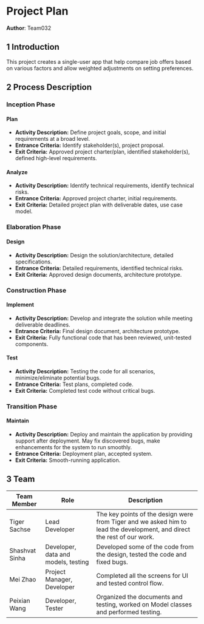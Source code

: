 # Project Plan

**Author**: Team032

## 1 Introduction

This project creates a single-user app that help compare job offers based on various factors and allow weighted adjustments on setting preferences.
## 2 Process Description
### Inception Phase

#### Plan
- **Activity Description:** Define project goals, scope, and initial requirements at a broad level.
- **Entrance Criteria:** Identify stakeholder(s), project proposal.
- **Exit Criteria:** Approved project charter/plan, identified stakeholder(s), defined high-level requirements.

#### Analyze
- **Activity Description:** Identify technical requirements, identify technical risks.
- **Entrance Criteria:** Approved project charter, initial requirements.
- **Exit Criteria:** Detailed project plan with deliverable dates, use case model.

### Elaboration Phase

#### Design
- **Activity Description:** Design the solution/architecture, detailed specifications.
- **Entrance Criteria:** Detailed requirements, identified technical risks.
- **Exit Criteria:** Approved design documents, architecture prototype.

### Construction Phase

#### Implement
- **Activity Description:** Develop and integrate the solution while meeting deliverable deadlines.
- **Entrance Criteria:** Final design document, architecture prototype.
- **Exit Criteria:** Fully functional code that has been reviewed, unit-tested components.

#### Test
- **Activity Description:** Testing the code for all scenarios, minimize/eliminate potential bugs.
- **Entrance Criteria:** Test plans, completed code.
- **Exit Criteria:** Completed test code without critical bugs.

### Transition Phase

#### Maintain
- **Activity Description:** Deploy and maintain the application by providing support after deployment. May fix discovered bugs, make enhancements for the system to run smoothly.
- **Entrance Criteria:** Deployment plan, accepted system.
- **Exit Criteria:** Smooth-running application.

## 3 Team

| **Team Member** | **Role**                            | **Description**                                                                                                         |
|-----------------|-------------------------------------|-------------------------------------------------------------------------------------------------------------------------|
| Tiger Sachse    | Lead Developer                      | The key points of the design were from Tiger and we asked him to lead the development, and direct the rest of our work. |
| Shashvat Sinha  | Developer, data and models, testing | Developed some of the code from the design, tested the code and fixed bugs.                                             |
| Mei Zhao        | Project Manager, Developer          | Completed all the screens for UI and tested control flow.                                                               |
| Peixian Wang    | Developer, Tester                   | Organized the documents and testing, worked on Model classes and performed testing.                                     |
